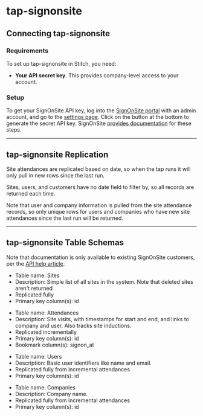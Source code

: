 # tap-signonsite

## Connecting tap-signonsite

### Requirements

To set up tap-signonsite in Stitch, you need:

- **Your API secret key**. This provides company-level access to your account.

### Setup

To get your SignOnSite API key, log into the [SignOnSite portal](https://app.signonsite.com.au/login) with an admin account, and go to the [settings page](https://app.signonsite.com.au/companies/5084/settings). Click on the button at the bottom to generate the secret API key. SignOnSite [provides documentation](https://support.signonsite.com.au/en/articles/4209421-api) for these steps.

---

## tap-signonsite Replication

Site attendances are replicated based on date, so when the tap runs it will only pull in new rows since the last run.

Sites, users, and customers have no date field to filter by, so all records are returned each time.

Note that user and company information is pulled from the site attendance records, so only unique rows for users and companies who have new site attendances since the last run will be returned.

---

## tap-signonsite Table Schemas

Note that documentation is only available to existing SignOnSite customers, per the [API help article](https://support.signonsite.com.au/en/articles/4209421-api).

- Table name: Sites
- Description: Simple list of all sites in the system. Note that deleted sites aren't returned
- Replicated fully
- Primary key column(s): id

* Table name: Attendances
* Description: Site visits, with timestamps for start and end, and links to company and user. Also tracks site inductions.
* Replicated incrementally
* Primary key column(s): id
* Bookmark column(s): signon_at

- Table name: Users
- Description: Basic user identifiers like name and email.
- Replicated fully from incremental attendances
- Primary key column(s): id

* Table name: Companies
* Description: Company name.
* Replicated fully from incremental attendances
* Primary key column(s): id
